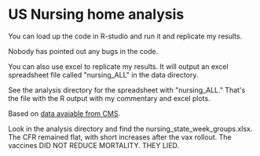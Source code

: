 # US Nursing home analysis
You can load up the code in R-studio and run it and replicate my results.

Nobody has pointed out any bugs in the code.

You can also use excel to replicate my results. It will output an excel spreadsheet file called "nursing_ALL" in the data directory.

See the analysis directory for the spreadsheet with 
"nursing_ALL." That's the file with the R output with my commentary and excel plots.

Based on [data avaiable from CMS](https://data.cms.gov/covid-19/covid-19-nursing-home-data).

Look in the analysis directory and find the nursing_state_week_groups.xlsx. The CFR remained flat, with short increases after the vax rollout. The vaccines DID NOT REDUCE MORTALITY. THEY LIED.